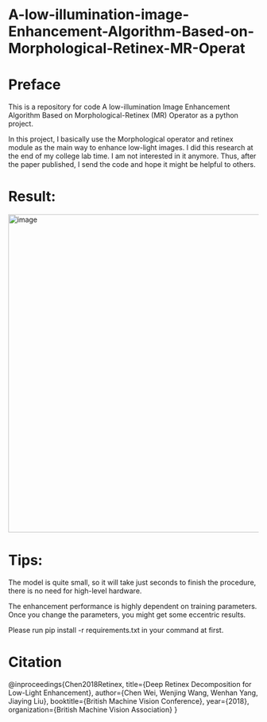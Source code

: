 # A-low-illumination-image-Enhancement-Algorithm-Based-on-Morphological-Retinex-MR-Operat
# Preface
This is a repository for code A low-illumination Image Enhancement Algorithm Based on Morphological-Retinex
(MR) Operator as a python project.

In this project, I basically use the Morphological operator and retinex module as the main way to enhance low-light images.
I did this research at the end of my college lab time. I am not interested in it anymore. Thus, after the paper published, I send the code and hope it might be helpful to others.

# Result:
<img width="640" alt="image" src="https://user-images.githubusercontent.com/77916478/168464877-eefaf900-246c-4ab5-8b67-be08c6348405.png">


# Tips:
The model is quite small, so it will take just seconds to finish the procedure, there is no need for high-level hardware.

The enhancement performance is highly dependent on training parameters. Once you change the parameters, you might get some eccentric results.

Please run pip install -r requirements.txt in your command at first.


# Citation
@inproceedings{Chen2018Retinex,
 title={Deep Retinex Decomposition for Low-Light Enhancement},
 author={Chen Wei, Wenjing Wang, Wenhan Yang, Jiaying Liu},
 booktitle={British Machine Vision Conference},
 year={2018},
 organization={British Machine Vision Association}
}
